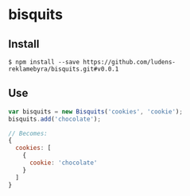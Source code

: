 # bisquits
## Install
```
$ npm install --save https://github.com/ludens-reklamebyra/bisquits.git#v0.0.1
```
## Use
```javascript
var bisquits = new Bisquits('cookies', 'cookie');
bisquits.add('chocolate');

// Becomes:
{
  cookies: [
    {
      cookie: 'chocolate'
    }
  ]
}
```
